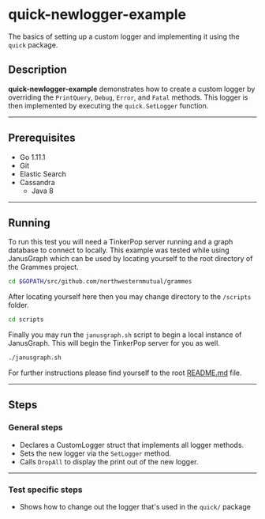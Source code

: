 # quick-newlogger-example

The basics of setting up a custom logger and implementing it using the `quick` package.

## Description

**quick-newlogger-example** demonstrates how to create a custom logger by overriding the `PrintQuery`, `Debug`, `Error`, and `Fatal` methods. This logger is then implemented by executing the `quick.SetLogger` function.

---

## Prerequisites

- Go 1.11.1
- Git
- Elastic Search
- Cassandra
  - Java 8

---

## Running

To run this test you will need a TinkerPop server running and a graph database to connect to locally. This example was tested while using JanusGraph which can be used by locating yourself to the root directory of the Grammes project.

``` sh
cd $GOPATH/src/github.com/northwesternmutual/grammes
```

After locating yourself here then you may change directory to the `/scripts` folder.

``` sh
cd scripts
```

Finally you may run the `janusgraph.sh` script to begin a local instance of JanusGraph. This will begin the TinkerPop server for you as well.

``` sh
./janusgraph.sh
```

For further instructions please find yourself to the root [README.md](../../README.md) file.

---

## Steps

### General steps

- Declares a CustomLogger struct that implements all logger methods.
- Sets the new logger via the `SetLogger` method.
- Calls `DropAll` to display the print out of the new logger.

---

### Test specific steps

- Shows how to change out the logger that's used in the `quick/` package
